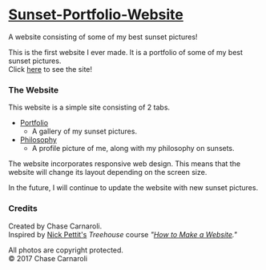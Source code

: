 # [Sunset-Portfolio-Website](https://chasec99.github.io/sunsets)
A website consisting of some of my best sunset pictures!

This is the first website I ever made. It is a portfolio of some of my best sunset pictures.  
Click [here](https://chasec99.github.io/sunsets) to see the site!

### The Website
This website is a simple site consisting of 2 tabs.
  - [Portfolio](https://chasec99.github.io/sunsets)
    - A gallery of my sunset pictures.  
  - [Philosophy](https://chasec99.github.io/sunsets/philosophy.html)
    - A profile picture of me, along with my philosophy on sunsets.

The website incorporates responsive web design. This means that the website will change its layout depending on the screen size.

In the future, I will continue to update the website with new sunset pictures.

### Credits
Created by Chase Carnaroli.  
Inspired by [Nick Pettit's](http://nickpettit.com) *Treehouse* course *"[How to Make a Website](https://teamtreehouse.com/library/how-to-make-a-website)."*

All photos are copyright protected.  
&copy; 2017 Chase Carnaroli  
